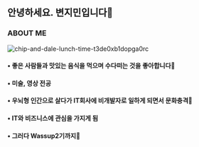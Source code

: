 ## 안녕하세요. 변지민입니다🙌
### ABOUT ME
![chip-and-dale-lunch-time-t3de0xb1dopga0rc](https://github.com/Brend0305/wassup2/assets/148519046/c8198338-2c63-49a9-bd2a-1f00f4e63e4c)
####  •  좋은 사람들과 맛있는 음식을 먹으며 수다떠는 것을 좋아합니다🍚
####  •  미술, 영상 전공
####  •  우뇌형 인간으로 살다가 IT회사에 비개발자로 일하게 되면서 문화충격🫨
####  •  IT와 비즈니스에 관심을 가지게 됨
####  •  그러다 Wassup2기까지👋
